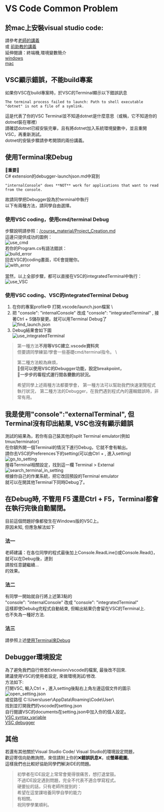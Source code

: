 # VS Code Common Problem

## 於mac上安裝visual studio code:
   請參考[老師的講義](https://cool.ntu.edu.tw/courses/4605/files/563742?module_item_id=168414) \
   或 [前助教的講義](https://github.com/fordevoted/1092_EE3031_Computer-Programming/blob/main/course%20material/MAC_VS_Code_Installation.pdf) \
   延伸閱讀：終端機,環境變數簡介 \
   [windows](https://cool.ntu.edu.tw/courses/4605/files/570123?module_item_id=172004) \
   [mac](https://cool.ntu.edu.tw/courses/4605/files/570124?module_item_id=172005)

## VSC顯示錯誤，不能build專案
   如果你VSC在build專案時，於VSC的Terminal顯示以下錯誤訊息
   ```
   The terminal process failed to launch: Path to shell executable "dotnet" is not a file of a symlink.
   ```
   這是代表了你的VSC Terminal並不知道dotnet是什麼意思（或稱，它不知道你的dotnet裝在哪裡）\
   請確認dotnet已經安裝完畢，且有將dotnet加入系統環境變數中，並且重開VSC，再重新測試。 \
   dotnet的安裝步驟請參考開頭的兩份講義。
   


## 使用Terminal來Debug
   :rotating_light:**重要**:rotating_light: \
   C# extension的debugger-launchjson.md中寫到
   ```
   "internalConsole" does **NOT** work for applications that want to read from the console.
   ```
   故請同學把Debugger設為於terminal中執行 \
   以下有兩種方法，請同學自由選擇。
### 使用VSC coding，使用cmd/terminal Debug
   步驟說明請參照：[/course_material/Project_Creation.md](https://github.com/fordevoted/1092_EE3031_Computer-Programming/blob/main/course%20material/Project%20Creation.md#using-command-linecmd) \
   這邊只提供成功的圖例： \
   ![use_cmd](https://imgur.com/L7xQ7YS.jpg) \
   若你的Program.cs有語法錯誤： \
   ![build_error](https://imgur.com/q3Ez6LE.jpg) \
   回去VSC的coding畫面，IDE會提醒你。 \
   ![with_error](https://imgur.com/dRBEsL1.jpg) \
    \
   當然，以上全部步驟，都可以直接在VSC的integratedTerminal中執行： \
   ![use_VSC](https://imgur.com/enEpmbS.jpg)
   
### 使用VSC coding、VSC的integratedTerminal Debug
   1. 在你的專案profile中 打開.vscode/launch.json檔案 \
   2. 把 "console": "internalConsole" 改成 "console": "integratedTerminal" , 接著Ctrl + S儲存變更。就可以用Terminal Debug了 \
   ![find_launch.json](https://imgur.com/opqGmUH.jpg) 
   3. Debug結果會如下圖 \
   ![use_integratedTerminal](https://imgur.com/yWBj9Nm.jpg) 
   > 第一種方法**不用等VSC建立.vscode資料夾** \
   > 但要請同學練習/學會一些基礎cmd/terminal指令。 \
   > 
   > 第二種方法較為麻煩， \
   > :star2:**但可以使用VSC的Debugger功能，設定breakpoint，** \
   > :star2:**一步步的看程式運行間各變數的狀況。**
   > 
   > 希望同學上述兩種方法都要學會，
   > 第一種方法可以幫助我們快速瀏覽程式執行狀況，
   > 第二種方法的Debugger，在我們遇到程式內的邏輯錯誤時，非常有用。

## 我是使用"console":"externalTerminal", 但Terminal沒有印出結果, VSC也沒有顯示錯誤
   測試的結果為，若你有自己裝其他的split Terminal emulator(例如 tmux/terminator) \
   在你額外開一個Terminal的情況下進行Debug，它就不會有輸出。 \
   請你去VSC的Preferences下的setting(可以由Ctrl + , 進入setting) \
   ![go_to_setting](https://imgur.com/SgdL3YZ.jpg) \
   搜尋Terminal相關設定，找到這一欄 Terminal > External \
   ![search_terminal_in_setting](https://imgur.com/i27G8Sx.jpg) \
   根據你自己的作業系統，把它改回預設的Terminal emulator \
   就可以在開其他Terminal下同時Debug了。


## 在Debug時, 不管用 F5 還是Ctrl + F5，Terminal都會在執行完後自動關閉。
   目前這個問題好像都發生在Windows版的VSC上。 \
   原因未知, 但應急解法如下
### 法一
   老師建議：在各位同學的程式最後加上Console.ReadLine()或Console.Read()，就可以在Debug後，達到 \
   請按任意鍵繼續... \
   的效果。
### 法二
   有同學一開始就自行將上述第3點的 \
   "console": "internalConsole" 改成 "console": "integratedTerminal" \
   這樣即使Debubg完程式自動結束, 但輸出結果仍會留在VSC的Terminal上. \
   也不失為一種好方法.
### 法三
   請參照上述[使用Terminal來Debug](https://github.com/fordevoted/1092_EE3031_Computer-Programming/edit/main/course%20material/Common_VSC_Problem.md##使用Terminal來Debug)

## Debugger環境設定
   為了避免我們自行修改Extension/vscode的檔案, 最後改不回來. \
   建議使用VSC的使用者設定, 來做環境測試/修改. \
   方法如下: \
   打開VSC, 輸入Ctrl + , 進入setting後點右上角左邊這個文件的圖示 \
   ![open_setting.json](https://imgur.com/AY6NoZD.jpg) \
   或從路徑 C:\Users\user\AppData\Roaming\Code\User\ \
   找到並打開我們的vscode的setting.json \
   自行閱讀VSC的documents在setting.json中加入你的個人設定。 \
   [VSC syntax_variable](https://code.visualstudio.com/docs/editor/variables-reference) \
   [VSC debugger](https://github.com/microsoft/vscode-docs/blob/vnext/docs/editor/debugging.md#global-launch-configuration)

## 其他
   若還有其他關於Visual Studio Code/ Visual Studio的環境設定問題，\
   歡迎寄信向助教詢問，來信請附上你的:x:**錯誤訊息**:x:，或**螢幕截圖**。 \
   這樣我們也比較好協助同學們解決IDE的問題。 
  
>   初學者在IDE設定上常常會覺得很痛苦，想打退堂鼓。 \
>   不過IDE設定遇到問題，完全不代表不適合學寫程式。 \
>   硬要扯的話，只有老師所提到的： \
>   希望在這堂課培養同學自學的能力 \
>   有相關。 \
>   祝同學學業順利。

  
